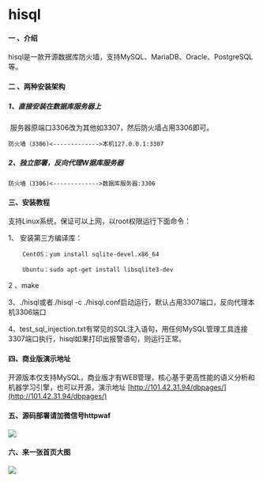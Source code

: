 # hisql

#### 一 、介绍
hisql是一款开源数据库防火墙，支持MySQL、MariaDB、Oracle、PostgreSQL等。

#### 二 、两种安装架构
##### 1、直接安装在数据库服务器上

​    服务器原端口3306改为其他如3307，然后防火墙占用3306即可。

    防火墙（3306)<------------->本机127.0.0.1:3307

##### 2、独立部署，反向代理W据库服务器

    防火墙（3306)<------------->数据库服务器:3306



#### 三、安装教程
支持Linux系统，保证可以上网，以root权限运行下面命令：

1、 安装第三方编译库：

        CentOS：yum install sqlite-devel.x86_64
        
        Ubuntu：sudo apt-get install libsqlite3-dev
        
2 、make

3、./hisql或者./hisql -c ./hisql.conf启动运行，默认占用3307端口，反向代理本机3306端口

4、test_sql_injection.txt有常见的SQL注入语句，用任何MySQL管理工具连接3307端口执行，hisql如果打印出报警语句，则运行正常。


#### 四、商业版演示地址

开源版本仅支持MySQL，商业版才有WEB管理，核心基于更高性能的语义分析和机器学习引擎，也可以开源，演示地址 [http://101.42.31.94/dbpages/](http://101.42.31.94/dbpages/)

#### 五、源码部署请加微信号httpwaf

![](https://gitee.com/httpwaf/httpwaf/raw/master/img/wechat.png)

#### 六、来一张首页大图

![](https://gitee.com/httpwaf/hisql/raw/master/img/home.png)
